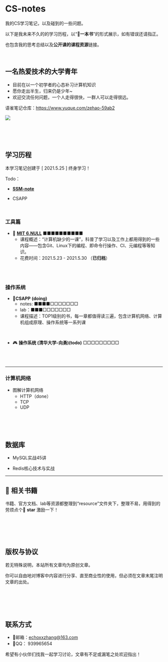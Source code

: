 # CS-notes
我的CS学习笔记，以及碰到的一些问题。

以下是我未来不久的的学习历程，以“**📙一本书**”的形式展示，如有错误还请指正。

也包含我的思考总结以及**公开课的课程资源**链接。

<br>



## 一名热爱技术的大学青年

- 目前在以一个初学者的心态补习计算机知识
- 愿你走出半生，归来仍是少年~
- 欢迎交流任何问题，一个人走得很快，一群人可以走得很远。





语雀笔记仓库：https://www.yuque.com/zehao-59ab2

![](https://gitee.com/echoxxzhang/image_bed/raw/master/20211118235351.png)

<br><br><br>



## 学习历程

本学习笔记创建于 [ 2021.5.25 ]    终身学习！

Todo：

- [**SSM-note**](https://www.yuque.com/zehao-59ab2/sp8qbw)

- CSAPP

<br>

### 工具篇

- 🧨 [**MIT 6.NULL**](https://www.yuque.com/zehao-59ab2/missing/iszmpn)   ■■■■■■■■■■
  - 课程概述：“计算机缺少的一课”，科普了学习以及工作上都用得到的一些内容——包含Git、Linux下的编程、即命令行操作、CI、元编程等等知识。
  - 花费时间：2021.5.23 - 2021.5.30 （**已归档**）






<br><br>



### 操作系统

- 🥏**CSAPP** **(doing)** 
  - notes: ■■■■□□□□□□□
  - lab：■■■□□□□□□□
  - 课程描述：TOP1级别的书，每一章都值得读三遍，包含计算机网络、计算机组成原理、操作系统等一系列课



<br>

- 🎮 **操作系统 (清华大学-向勇)(todo)** □□□□□□□□□





<br><br>

---



### 计算机网络

- 图解计算机网络
  - HTTP（done）
  - TCP
  - UDP

<br><br><br>

## 数据库

- MySQL实战45讲



- Redis核心技术与实战





---

## 📓 相关书籍

书籍、官方文档、lab等资源都整理到“resource”文件夹下，整理不易，用得到的劳烦点个🎈 **star** 激励一下！



<br>

<br><br>

## 版权与协议

若无特殊说明，本站所有文章均为原创文章。

你可以自由地对博客中内容进行分享、直至商业性的使用，但必须在文章末尾注明文章的出处。

##  



<br><br><br>

## 联系方式

- 🐼邮箱：[echoxxzhang@163.com](mailto:echoxxzhang@163.com)
- 🐧QQ：  939965654

希望有小伙伴们找我一起学习讨论，文章有不足或漏笔之处欢迎指出！





